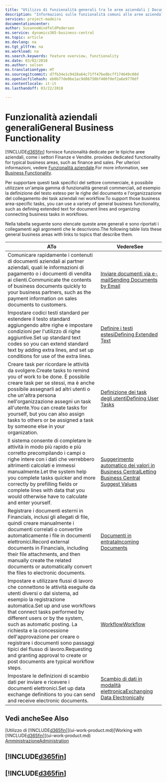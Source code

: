 ```yaml
---
title: "Utilizzo di funzionalità generali tra le aree aziendali | Documenti Microsoft"
description: "Informazioni sulle funzionalità comuni alle aree aziendali in Business Central."
services: project-madeira
documentationcenter: 
author: SusanneWindfeldPedersen
ms.service: dynamics365-business-central
ms.topic: article
ms.devlang: na
ms.tgt_pltfrm: na
ms.workload: na
ms.search.keywords: feature overview, functionality
ms.date: 03/02/2018
ms.author: solsen
ms.translationtype: HT
ms.sourcegitcommit: d7fb34e1c9428a64c71ff47be8bcff174649c00d
ms.openlocfilehash: eb0b77de0be1ac9d86750bf406f0ef2a6e9770df
ms.contentlocale: it-it
ms.lasthandoff: 03/22/2018

---
```

# <a name="general-business-functionality"></a><span data-ttu-id="b7333-103">Funzionalità aziendali generali</span><span class="sxs-lookup"><span data-stu-id="b7333-103">General Business Functionality</span></span>
[!INCLUDE[d365fin](includes/d365fin_md.md)]<span data-ttu-id="b7333-104"> fornisce funzionalità dedicate per le tipiche aree aziendali, come i settori Finanze e Vendite.</span><span class="sxs-lookup"><span data-stu-id="b7333-104"> provides dedicated functionality for typical business areas, such as finance and sales.</span></span> <span data-ttu-id="b7333-105">Per ulteriori informazioni, vedere [Funzionalità aziendale](across-business-functionality.md).</span><span class="sxs-lookup"><span data-stu-id="b7333-105">For more information, see [Business Functionality](across-business-functionality.md).</span></span>

<span data-ttu-id="b7333-106">Per supportare questi task specifici del settore commerciale, è possibile utilizzare un'ampia gamma di funzionalità generali commerciali, ad esempio la definizione del testo esteso per le righe del documento e l'organizzazione del collegamento dei task aziendali nei workflow.</span><span class="sxs-lookup"><span data-stu-id="b7333-106">To support those business area-specific tasks, you can use a variety of general business functionality, such as defining extended text for document lines and organizing connecting business tasks in workflows.</span></span>

<span data-ttu-id="b7333-107">Nella tabella seguente sono elencate queste aree generali e sono riportati i collegamenti agli argomenti che le descrivono.</span><span class="sxs-lookup"><span data-stu-id="b7333-107">The following table lists these general business areas with links to topics that describe them.</span></span>

| <span data-ttu-id="b7333-108">A</span><span class="sxs-lookup"><span data-stu-id="b7333-108">To</span></span> | <span data-ttu-id="b7333-109">Vedere</span><span class="sxs-lookup"><span data-stu-id="b7333-109">See</span></span> |
| --- | --- |
| <span data-ttu-id="b7333-110">Comunicare rapidamente i contenuti di documenti aziendali ai partner aziendali, quali le informazioni di pagamento o i documenti di vendita ai clienti.</span><span class="sxs-lookup"><span data-stu-id="b7333-110">Communicate the contents of business documents quickly to your business partners, such as the payment information on sales documents to customers.</span></span> |[<span data-ttu-id="b7333-111">Inviare documenti via e-mail</span><span class="sxs-lookup"><span data-stu-id="b7333-111">Sending Documents by Email</span></span>](ui-how-send-documents-email.md) |
| <span data-ttu-id="b7333-112">Impostare codici testi standard per estendere il testo standard aggiungendo altre righe e impostare condizioni per l'utilizzo di righe aggiuntive.</span><span class="sxs-lookup"><span data-stu-id="b7333-112">Set up standard text codes so you can extend standard text by adding extra lines, and set up conditions for use of the extra lines.</span></span> |[<span data-ttu-id="b7333-113">Definire i testi estesi</span><span class="sxs-lookup"><span data-stu-id="b7333-113">Defining Extended Text</span></span>](ui-how-define-ext-text.md) |
|<span data-ttu-id="b7333-114">Creare task per ricordare le attività da svolgere.</span><span class="sxs-lookup"><span data-stu-id="b7333-114">Create tasks to remind you of work to be done.</span></span> <span data-ttu-id="b7333-115">È possibile creare task per se stessi, ma è anche possibile assegnarli ad altri utenti o che un'altra persona nell'organizzazione assegni un task all'utente.</span><span class="sxs-lookup"><span data-stu-id="b7333-115">You can create tasks for yourself, but you can also assign tasks to others or be assigned a task by someone else in your organization.</span></span>|[<span data-ttu-id="b7333-116">Definizione dei task degli utenti</span><span class="sxs-lookup"><span data-stu-id="b7333-116">Defining User Tasks</span></span>](across-user-tasks.md)|
|<span data-ttu-id="b7333-117">Il sistema consente di completare le attività in modo più rapido e più corretto precompilando i campi o righe intere con i dati che verrebbero altrimenti calcolati e immessi manualmente.</span><span class="sxs-lookup"><span data-stu-id="b7333-117">Let the system help you complete tasks quicker and more correctly by prefilling fields or complete lines with data that you would otherwise have to calculate and enter yourself.</span></span>|[<span data-ttu-id="b7333-118">Suggerimento automatico dei valori in Business Central</span><span class="sxs-lookup"><span data-stu-id="b7333-118">Letting Business Central Suggest Values</span></span>](ui-let-system-suggest-values.md)|
|<span data-ttu-id="b7333-119">Registrare i documenti esterni in Financials, inclusi gli allegati di file, quindi creare manualmente i documenti correlati o convertire automaticamente i file in documenti elettronici.</span><span class="sxs-lookup"><span data-stu-id="b7333-119">Record external documents in Financials, including their file attachments, and then manually create the related documents or automatically convert the files to electronic documents.</span></span>|[<span data-ttu-id="b7333-120">Documenti in entrata</span><span class="sxs-lookup"><span data-stu-id="b7333-120">Incoming Documents</span></span>](across-income-documents.md)|
|<span data-ttu-id="b7333-121">Impostare e utilizzare flussi di lavoro che connettono le attività eseguite da utenti diversi o dal sistema, ad esempio la registrazione automatica.</span><span class="sxs-lookup"><span data-stu-id="b7333-121">Set up and use workflows that connect tasks performed by different users or by the system, such as automatic posting.</span></span> <span data-ttu-id="b7333-122">La richiesta e la concessione dell'approvazione per creare o registrare i documenti sono passaggi tipici del flusso di lavoro.</span><span class="sxs-lookup"><span data-stu-id="b7333-122">Requesting and granting approval to create or post documents are typical workflow steps.</span></span>|[<span data-ttu-id="b7333-123">Workflow</span><span class="sxs-lookup"><span data-stu-id="b7333-123">Workflow</span></span>](across-workflow.md)|
| <span data-ttu-id="b7333-124">Impostare le definizioni di scambio dati per inviare e ricevere i documenti elettronici.</span><span class="sxs-lookup"><span data-stu-id="b7333-124">Set up data exchange definitions to you can send and receive electronic documents.</span></span> |[<span data-ttu-id="b7333-125">Scambio di dati in modalità elettronica</span><span class="sxs-lookup"><span data-stu-id="b7333-125">Exchanging Data Electronically</span></span>](across-data-exchange.md) |

## <a name="see-also"></a><span data-ttu-id="b7333-126">Vedi anche</span><span class="sxs-lookup"><span data-stu-id="b7333-126">See Also</span></span>
<span data-ttu-id="b7333-127">[Utilizzo di [!INCLUDE[d365fin](includes/d365fin_md.md)]](ui-work-product.md)</span><span class="sxs-lookup"><span data-stu-id="b7333-127">[Working with [!INCLUDE[d365fin](includes/d365fin_md.md)]](ui-work-product.md)</span></span>  
[<span data-ttu-id="b7333-128">Amministrazione</span><span class="sxs-lookup"><span data-stu-id="b7333-128">Administration</span></span>](admin-setup-and-administration.md)

## [!INCLUDE[d365fin](includes/free_trial_md.md)]  
## [!INCLUDE[d365fin](includes/training_link_md.md)]

